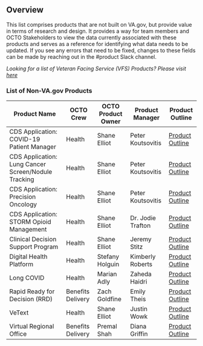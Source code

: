 ## Overview
This list comprises products that are not built on VA.gov, but provide value in terms of research and design. It provides a way for team members and OCTO Stakeholders to view the data currently associated with these products and serves as a reference for identifying what data needs to be updated. If you see any errors that need to be fixed, changes to these fields can be made by reaching out in the #product Slack channel. 

*Looking for a list of Veteran Facing Service (VFS) Products? Please visit [here](https://depo-platform-documentation.scrollhelp.site/getting-started/vfs-product-directory)* 

### List of Non-VA.gov Products

|Product Name| OCTO Crew| OCTO Product Owner| Product Manager| Product Outline |
|---|---|---|---|---|
| CDS Application: COVID-19 Patient Manager | Health | Shane Elliot | Peter Koutsovitis | [Product Outline](https://github.com/department-of-veterans-affairs/va.gov-team/blob/b5069a80fd6a9b990d263c690f76ff9058f2cae9/products/health-care/clinical-decision-support/covid-patient-manager/README.md) |
| CDS Application: Lung Cancer Screen/Nodule Tracking | Health | Shane Elliot | Peter Koutsovitis | [Product Outline](https://github.com/department-of-veterans-affairs/va.gov-team/blob/b5069a80fd6a9b990d263c690f76ff9058f2cae9/products/health-care/clinical-decision-support/lung-cancer-screening/README.md) | 
| CDS Application: Precision Oncology | Health | Shane Elliot | Peter Koutsovitis | [Product Outline](https://github.com/department-of-veterans-affairs/va.gov-team/blob/b5069a80fd6a9b990d263c690f76ff9058f2cae9/products/health-care/clinical-decision-support/precision-oncology/README.md) |
| CDS Application: STORM Opioid Management | Health | Shane Elliot | Dr. Jodie Trafton | [Product Outline](https://github.com/department-of-veterans-affairs/va.gov-team/blob/b5069a80fd6a9b990d263c690f76ff9058f2cae9/products/health-care/clinical-decision-support/storm-opioid-management/README.md) |
| Clinical Decision Support Program | Health | Shane Elliot | Jeremy Stitz | [Product Outline](https://github.com/department-of-veterans-affairs/va.gov-team/blob/b5069a80fd6a9b990d263c690f76ff9058f2cae9/products/health-care/clinical-decision-support/platform/README.md) | 
| Digital Health Platform | Health | Stefany Holguin | Kimberly Roberts | [Product Outline](https://github.com/department-of-veterans-affairs/va.gov-team/tree/b5069a80fd6a9b990d263c690f76ff9058f2cae9/products/health-care/digital-health-platform) |
| Long COVID | Health | Marian Adly | Zaheda Haidri | [Product Outline](https://github.com/department-of-veterans-affairs/va.gov-team/blob/master/products/health-care/long-covid/README.md) |
| Rapid Ready for Decision (RRD) | Benefits Delivery | Zach Goldfine | Emily Theis | [Product Outline](https://enchanting-fossa-083.notion.site/Product-Brief-Va-gov-Rapid-Ready-for-Decision-Health-Evidence-Prototype-261b0fb6a39041ce918b3be215165509) |
| VeText | Health | Shane Elliot | Justin Wowk | [Product Outline](https://github.com/department-of-veterans-affairs/va.gov-team/blob/master/products/vetext/README.md#team) |
| Virtual Regional Office | Benefits Delivery | Premal Shah | Diana Griffin | [Product Outline](https://docs.google.com/document/d/1xkGJjrjSEfJ_3GbRyjR4t6Mx0IujTOKH9KC8bBAJeFU/edit) |
